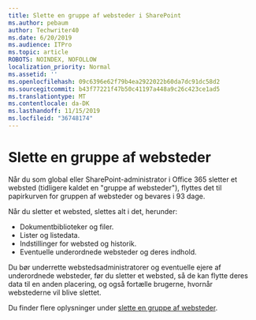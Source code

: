 ```yaml
---
title: Slette en gruppe af websteder i SharePoint
ms.author: pebaum
author: Techwriter40
ms.date: 6/20/2019
ms.audience: ITPro
ms.topic: article
ROBOTS: NOINDEX, NOFOLLOW
localization_priority: Normal
ms.assetid: ''
ms.openlocfilehash: 09c6396e62f79b4ea2922022b60da7dc91dc58d2
ms.sourcegitcommit: b43f77221f47b50c41197a448a9c26c423ce1ad5
ms.translationtype: MT
ms.contentlocale: da-DK
ms.lasthandoff: 11/15/2019
ms.locfileid: "36748174"
---
```

# <a name="delete-a-site-collection"></a>Slette en gruppe af websteder

Når du som global eller SharePoint-administrator i Office 365 sletter et websted (tidligere kaldet en "gruppe af websteder"), flyttes det til papirkurven for gruppen af websteder og bevares i 93 dage. 

Når du sletter et websted, slettes alt i det, herunder:

- Dokumentbiblioteker og filer.
- Lister og listedata.
- Indstillinger for websted og historik.
- Eventuelle underordnede websteder og deres indhold.

Du bør underrette webstedsadministratorer og eventuelle ejere af underordnede websteder, før du sletter et websted, så de kan flytte deres data til en anden placering, og også fortælle brugerne, hvornår webstederne vil blive slettet. 

Du finder flere oplysninger under [slette en gruppe af websteder](https://docs.microsoft.com/sharepoint/delete-site-collection). 